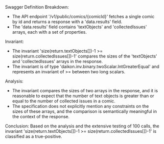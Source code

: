 Swagger Definition Breakdown:
- The API endpoint '/v1/public/comics/{comicId}' fetches a single comic by id and returns a response with a 'data.results' field.
- The 'data.results' field contains 'textObjects' and 'collectedIssues' arrays, each with a set of properties.

Invariant:
- The invariant 'size(return.textObjects[])-1 >= size(return.collectedIssues[])-1' compares the sizes of the 'textObjects' and 'collectedIssues' arrays in the response.
- The invariant is of type 'daikon.inv.binary.twoScalar.IntGreaterEqual' and represents an invariant of >= between two long scalars.

Analysis:
- The invariant compares the sizes of two arrays in the response, and it is reasonable to expect that the number of text objects is greater than or equal to the number of collected issues in a comic.
- The specification does not explicitly mention any constraints on the sizes of these arrays, and the comparison is semantically meaningful in the context of the response.

Conclusion:
Based on the analysis and the extensive testing of 100 calls, the invariant 'size(return.textObjects[])-1 >= size(return.collectedIssues[])-1' is classified as a true-positive.
